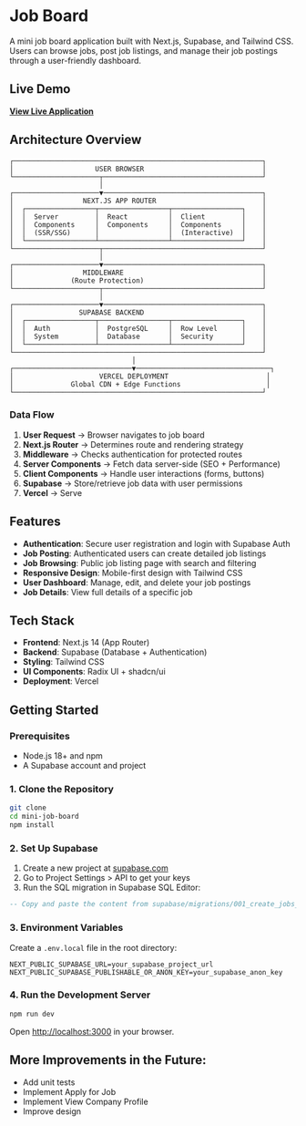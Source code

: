 # Job Board

A mini job board application built with Next.js, Supabase, and Tailwind CSS. Users can browse jobs, post job listings, and manage their job postings through a user-friendly dashboard.

## Live Demo

**[View Live Application](https://mini-job-board-op2dgb4yw-fabrianibrahims-projects.vercel.app/)**

## Architecture Overview

```
┌─────────────────────────────────────────────────────────────┐
│                    USER BROWSER                             │
└─────────────────────┬───────────────────────────────────────┘
                      │
┌─────────────────────▼───────────────────────────────────────┐
│                 NEXT.JS APP ROUTER                          │
│  ┌─────────────────┬─────────────────┬─────────────────┐    │
│  │  Server         │  React          │  Client         │    │
│  │  Components     │  Components     │  Components     │    │
│  │  (SSR/SSG)      │                 │  (Interactive)  │    │
│  └─────────────────┴─────────────────┴─────────────────┘    │
└─────────────────────┬───────────────────────────────────────┘
                      │
┌─────────────────────▼───────────────────────────────────────┐
│                 MIDDLEWARE                                  │
│              (Route Protection)                             │
└─────────────────────┬───────────────────────────────────────┘
                      │
┌─────────────────────▼───────────────────────────────────────┐
│                SUPABASE BACKEND                             │
│  ┌─────────────────┬─────────────────┬─────────────────┐    │
│  │  Auth           │  PostgreSQL     │  Row Level      │    │
│  │  System         │  Database       │  Security       │    │
│  └─────────────────┴─────────────────┴─────────────────┘    │
└─────────────────────────────────────────────────────────────┘
                              │
┌─────────────────────────────▼─────────────────────────────────┐
│                     VERCEL DEPLOYMENT                        │
│              Global CDN + Edge Functions                     │
└─────────────────────────────────────────────────────────────┘
```

### Data Flow

1. **User Request** → Browser navigates to job board
2. **Next.js Router** → Determines route and rendering strategy
3. **Middleware** → Checks authentication for protected routes
4. **Server Components** → Fetch data server-side (SEO + Performance)
5. **Client Components** → Handle user interactions (forms, buttons)
6. **Supabase** → Store/retrieve job data with user permissions
7. **Vercel** → Serve

## Features

- **Authentication**: Secure user registration and login with Supabase Auth
- **Job Posting**: Authenticated users can create detailed job listings
- **Job Browsing**: Public job listing page with search and filtering
- **Responsive Design**: Mobile-first design with Tailwind CSS
- **User Dashboard**: Manage, edit, and delete your job postings
- **Job Details**: View full details of a specific job

## Tech Stack

- **Frontend**: Next.js 14 (App Router)
- **Backend**: Supabase (Database + Authentication)
- **Styling**: Tailwind CSS
- **UI Components**: Radix UI + shadcn/ui
- **Deployment**: Vercel

## Getting Started

### Prerequisites

- Node.js 18+ and npm
- A Supabase account and project

### 1. Clone the Repository

```bash
git clone
cd mini-job-board
npm install
```

### 2. Set Up Supabase

1. Create a new project at [supabase.com](https://supabase.com)
2. Go to Project Settings > API to get your keys
3. Run the SQL migration in Supabase SQL Editor:

```sql
-- Copy and paste the content from supabase/migrations/001_create_jobs_table.sql
```

### 3. Environment Variables

Create a `.env.local` file in the root directory:

```env
NEXT_PUBLIC_SUPABASE_URL=your_supabase_project_url
NEXT_PUBLIC_SUPABASE_PUBLISHABLE_OR_ANON_KEY=your_supabase_anon_key
```

### 4. Run the Development Server

```bash
npm run dev
```

Open [http://localhost:3000](http://localhost:3000) in your browser.

## More Improvements in the Future:

- Add unit tests
- Implement Apply for Job
- Implement View Company Profile
- Improve design
